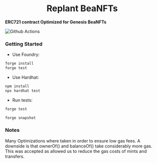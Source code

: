 # <h1 align="center"> Replant BeaNFTs </h1>

**ERC721 contract Optimized for Genesis BeaNFTs**

![Github Actions](https://github.com/devanonon/hardhat-foundry-template/workflows/test/badge.svg)

### Getting Started

 * Use Foundry: 
```bash
forge install
forge test
```

 * Use Hardhat:
```bash
npm install
npx hardhat test
```


 * Run tests:
```bash
forge test

forge snapshot
```

### Notes

Many Optimizations where taken in order to ensure low gas fees. 
A downside is that ownerOf() and balanceOf() take considerably more gas. This was accepted as allowed us to reduce the gas costs of mints and transfers.
